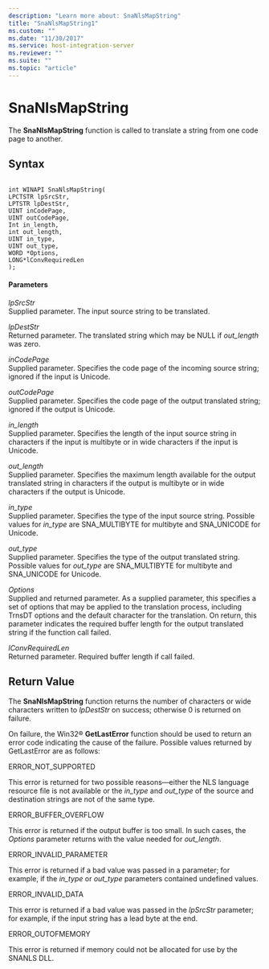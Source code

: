 ```yaml
---
description: "Learn more about: SnaNlsMapString"
title: "SnaNlsMapString1"
ms.custom: ""
ms.date: "11/30/2017"
ms.service: host-integration-server
ms.reviewer: ""
ms.suite: ""
ms.topic: "article"
---
```

# SnaNlsMapString
The **SnaNlsMapString** function is called to translate a string from one code page to another.  
  
## Syntax  
  
```  
  
int WINAPI SnaNlsMapString(   
LPCTSTR lpSrcStr,  
LPTSTR lpDestStr,  
UINT inCodePage,  
UINT outCodePage,  
Int in_length,  
int out_length,  
UINT in_type,  
UINT out_type,  
WORD *Options,  
LONG*lConvRequiredLen  
);  
```  
  
#### Parameters  
 *lpSrcStr*  
 Supplied parameter. The input source string to be translated.  
  
 *lpDestStr*  
 Returned parameter. The translated string which may be NULL if *out_length* was zero.  
  
 *inCodePage*  
 Supplied parameter. Specifies the code page of the incoming source string; ignored if the input is Unicode.  
  
 *outCodePage*  
 Supplied parameter. Specifies the code page of the output translated string; ignored if the output is Unicode.  
  
 *in_length*  
 Supplied parameter. Specifies the length of the input source string in characters if the input is multibyte or in wide characters if the input is Unicode.  
  
 *out_length*  
 Supplied parameter. Specifies the maximum length available for the output translated string in characters if the output is multibyte or in wide characters if the output is Unicode.  
  
 *in_type*  
 Supplied parameter. Specifies the type of the input source string. Possible values for *in_type* are SNA_MULTIBYTE for multibyte and SNA_UNICODE for Unicode.  
  
 *out_type*  
 Supplied parameter. Specifies the type of the output translated string. Possible values for *out_type* are SNA_MULTIBYTE for multibyte and SNA_UNICODE for Unicode.  
  
 *Options*  
 Supplied and returned parameter. As a supplied parameter, this specifies a set of options that may be applied to the translation process, including TrnsDT options and the default character for the translation. On return, this parameter indicates the required buffer length for the output translated string if the function call failed.  
  
 *lConvRequiredLen*  
 Returned parameter. Required buffer length if call failed.  
  
## Return Value  
 The **SnaNlsMapString** function returns the number of characters or wide characters written to *lpDestStr* on success; otherwise 0 is returned on failure.  
  
 On failure, the Win32® **GetLastError** function should be used to return an error code indicating the cause of the failure. Possible values returned by GetLastError are as follows:  
  
 ERROR_NOT_SUPPORTED  
  
 This error is returned for two possible reasons—either the NLS language resource file is not available or the *in_type* and *out_type* of the source and destination strings are not of the same type.  
  
 ERROR_BUFFER_OVERFLOW  
  
 This error is returned if the output buffer is too small. In such cases, the *Options* parameter returns with the value needed for *out_length*.  
  
 ERROR_INVALID_PARAMETER  
  
 This error is returned if a bad value was passed in a parameter; for example, if the *in_type* or *out_type* parameters contained undefined values.  
  
 ERROR_INVALID_DATA  
  
 This error is returned if a bad value was passed in the *lpSrcStr* parameter; for example, if the input string has a lead byte at the end.  
  
 ERROR_OUTOFMEMORY  
  
 This error is returned if memory could not be allocated for use by the SNANLS DLL.
